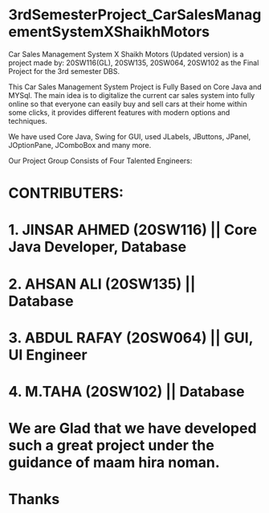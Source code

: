 # 3rdSemesterProject_CarSalesManagementSystemXShaikhMotors
Car Sales Management System X Shaikh Motors (Updated version) is a project made by: 20SW116(GL), 20SW135, 20SW064, 20SW102 as the Final Project for the 3rd semester DBS.

This Car Sales Management System Project is Fully Based on Core Java and MYSql. The main idea is to digitalize the current car sales system into 
fully online so that everyone can easily buy and sell cars at their home within some clicks, it provides different features with modern options and techniques. 

We have used Core Java, Swing for GUI, used JLabels, JButtons, JPanel, JOptionPane, JComboBox and many more.

Our Project Group Consists of Four Talented Engineers:

# CONTRIBUTERS:

# 1. JINSAR AHMED (20SW116)   || Core Java Developer, Database 
# 2. AHSAN ALI    (20SW135)   || Database
# 3. ABDUL RAFAY  (20SW064)   || GUI, UI Engineer
# 4. M.TAHA       (20SW102)   || Database

# We are Glad that we have developed such a great project under the guidance of maam hira noman.

# Thanks
